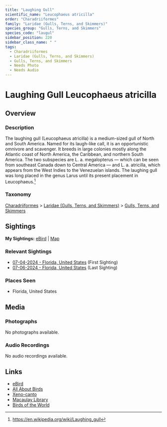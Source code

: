 ```yaml
---
title: "Laughing Gull"
scientific_name: "Leucophaeus atricilla"
order: "Charadriiformes"
family: "Laridae (Gulls, Terns, and Skimmers)"
species_group: "Gulls, Terns, and Skimmers"
species_code: "laugul"
sidebar_position: 220
sidebar_class_name: " "
tags: 
  - Charadriiformes
  - Laridae (Gulls, Terns, and Skimmers)
  - Gulls, Terns, and Skimmers
  - Needs Photo
  - Needs Audio
---
```


# Laughing Gull <span className='sci_name'>Leucophaeus atricilla</span>

## Overview

### Description
The laughing gull (Leucophaeus atricilla) is a medium-sized gull of North and South America. Named for its laugh-like call, it is an opportunistic omnivore and scavenger. It breeds in large colonies mostly along the Atlantic coast of North America, the Caribbean, and northern South America. The two subspecies are L. a. megalopterus — which can be seen from southeast Canada down to Central America — and L. a. atricilla, which appears from the West Indies to the Venezuelan islands. The laughing gull was long placed in the genus Larus until its present placement in Leucophaeus.[^1]

[^1]: https://en.wikipedia.org/wiki/Laughing_gull

### Taxonomy
[Charadriiformes](/tags/charadriiformes) > [Laridae (Gulls, Terns, and Skimmers)](/tags/laridae-gulls-terns-and-skimmers) > [Gulls, Terns, and Skimmers](/tags/gulls-terns-and-skimmers)


## Sightings

**My Sightings:** [eBird](https://ebird.org/lifelist?r=world&time=life&spp=laugul) | [Map](/map?species_code=laugul)

### Relevant Sightings

* [07-04-2024 - Florida, United States](https://ebird.org/checklist/S185355465) (First Sighting)
* [07-06-2024 - Florida, United States](https://ebird.org/checklist/S185700775) (Last Sighting)

### Places Seen

* Florida, United States



## Media
### Photographs
No photographs available.

### Audio Recordings
No audio recordings available.

## Links
* [eBird](https://ebird.org/species/laugul) 
* [All About Birds](https://www.allaboutbirds.org/guide/laugul) 
* [Xeno-canto](https://www.xeno-canto.org/species/leucophaeus-atricilla) 
* [Macaulay Library](https://search.macaulaylibrary.org/catalog?taxonCode=laugul&sort=rating_rank_desc)
* [Birds of the World](https://birdsoftheworld.org/bow/species/laugul)
